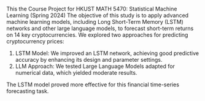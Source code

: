 This the Course Project for HKUST MATH 5470: Statistical Machine Learning (Spring 2024)
The objective of this study is to apply advanced machine learning models, including Long Short-Term Memory (LSTM) networks and other large language models, to forecast short-term returns on 14 key cryptocurrencies.
We explored two approaches for predicting cryptocurrency prices:

1. LSTM Model: We improved an LSTM network, achieving good predictive accuracy by enhancing its design and parameter settings.
2. LLM Approach: We tested Large Language Models adapted for numerical data, which yielded moderate results.

The LSTM model proved more effective for this financial time-series forecasting task.
